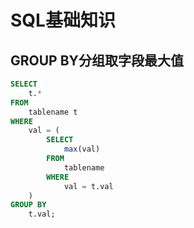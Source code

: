 SQL基础知识
======

## GROUP BY分组取字段最大值
```sql
SELECT
	t.*
FROM
	tablename t
WHERE
	val = (
		SELECT
			max(val)
		FROM
			tablename
		WHERE
			val = t.val
	)
GROUP BY
	t.val;
```
